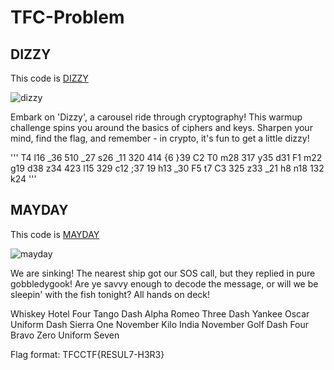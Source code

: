 # TFC-Problem

## DIZZY
This code is [DIZZY](https://github.com/SMSajadi99/TFC-Problem/blob/main/DIZZY.ipynb)

![dizzy](https://github.com/SMSajadi99/TFC-Problem/assets/69210109/cdae73db-163e-4045-b400-661b8bf06d1a)

Embark on 'Dizzy', a carousel ride through cryptography! This warmup challenge spins you around the basics of ciphers and keys. Sharpen your mind, find the flag, and remember - in crypto, it's fun to get a little dizzy!

''' T4 l16 _36 510 _27 s26 _11 320 414 {6 }39 C2 T0 m28 317 y35 d31 F1 m22 g19 d38 z34 423 l15 329 c12 ;37 19 h13 _30 F5 t7 C3 325 z33 _21 h8 n18 132 k24 '''

## MAYDAY
This code is [MAYDAY](https://github.com/SMSajadi99/TFC-Problem/blob/main/MAYDAY.ipynb)

![mayday](https://github.com/SMSajadi99/TFC-Problem/assets/69210109/8033702c-e98d-45ad-9e32-90bde1c64011)

We are sinking! The nearest ship got our SOS call, but they replied in pure gobbledygook! Are ye savvy enough to decode the message, or will we be sleepin' with the fish tonight? All hands on deck!

Whiskey Hotel Four Tango Dash Alpha Romeo Three Dash Yankee Oscar Uniform Dash Sierra One November Kilo India November Golf Dash Four Bravo Zero Uniform Seven

Flag format: TFCCTF{RESUL7-H3R3}

